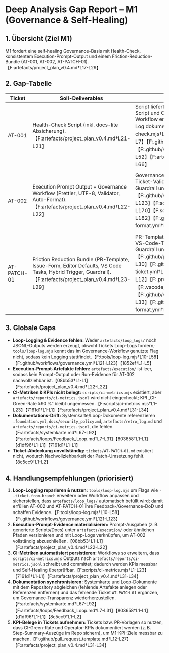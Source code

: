 # Deep Analysis Gap Report – M1 (Governance & Self-Healing)

## 1. Übersicht (Ziel M1)

M1 fordert eine self-healing Governance-Basis mit Health-Check, konsistentem Execution-Prompt-Output und einem Friction-Reduction-Bundle (AT-001, AT-002, AT-PATCH-01).【F:artefacts/project_plan_v0.4.md†L17-L29】

## 2. Gap-Tabelle

| Ticket | Soll-Deliverables | Ist im Repo | Status | Kommentar |
| --- | --- | --- | --- | --- |
| AT-001 | Health-Check Script (inkl. docs-lite Absicherung).【F:artefacts/project_plan_v0.4.md†L21-L21】 | Script liefert Health-Check, per NPM-Script und CI eingebunden; docs-lite Workflow ergänzt. Evidence im Iteration-Log dokumentiert.【F:tools/health-check.mjs†L1-L1】【F:package.json†L1-L7】【F:.github/workflows/ci.yml†L1-L14】【F:.github/workflows/docs-lite.yml†L1-L52】【F:artefacts/iteration_log.md†L23-L66】 | OK | Deliverable vorhanden; KPI-Evidence (CI-Green-Rate) noch nicht persistiert, siehe globale Gaps. |
| AT-002 | Execution Prompt Output + Governance Workflow (Prettier, UTF-8, Validator, Auto-Format).【F:artefacts/project_plan_v0.4.md†L22-L22】 | Governance-Workflow, UTF-8-Checker, Ticket-Validator und Auto-Format-Guardrail umgesetzt.【F:.github/workflows/governance.yml†L1-L123】【F:scripts/check-utf8.mjs†L1-L170】【F:scripts/validate-ticket.mjs†L1-L182】【F:.github/workflows/auto-format.yml†L1-L47】 | Drift | Es fehlt ein abgelegter Execution-Prompt-Output (`artefacts/execution/` leer) und Loop-Logs; Workflow ruft `tools/loop-log.mjs` mit Flag auf, das das Script nicht unterstützt, daher kein automatisches Logging.【08bb53†L1-L1】【F:tools/loop-log.mjs†L10-L58】【F:.github/workflows/governance.yml†L121-L123】【1852ef†L1-L5】 |
| AT-PATCH-01 | Friction Reduction Bundle (PR-Template, Issue-Form, Editor Defaults, VS Code Tasks, Hybrid Trigger, Guardrail).【F:artefacts/project_plan_v0.4.md†L23-L29】 | PR-Template, Issue-Form, Editor-Defaults, VS-Code-Tasks, `/codex`-Trigger und Guardrail umgesetzt.【F:.github/pull_request_template.md†L1-L30】【F:.github/ISSUE_TEMPLATE/at-ticket.yml†L1-L70】【F:.editorconfig†L1-L12】【F:.prettierignore†L1-L2】【F:.vscode/tasks.json†L1-L13】【F:.github/workflows/codex-run.yml†L1-L33】【F:.github/workflows/auto-format.yml†L1-L47】 | Drift | Deliverables existieren, aber kein Ticket `tickets/AT-PATCH-01.md`; Bundle ist nicht in Loop-Logs oder KPIs verankert (siehe globale Gaps).【8c5cc9†L1-L2】【1852ef†L1-L5】 |

## 3. Globale Gaps

- **Loop-Logging & Evidence fehlen:** Weder `artefacts/loop_logs/` noch JSONL-Outputs werden erzeugt, obwohl Tickets Loop-Logs fordern; `tools/loop-log.mjs` kennt das im Governance-Workflow genutzte Flag nicht, sodass kein Logging stattfindet.【F:tools/loop-log.mjs†L10-L58】【F:.github/workflows/governance.yml†L121-L123】【1852ef†L1-L5】
- **Execution-Prompt-Artefakte fehlen:** `artefacts/execution/` ist leer, sodass kein Prompt-Output oder Run-Evidence für AT-002 nachvollziehbar ist.【08bb53†L1-L1】【F:artefacts/project_plan_v0.4.md†L22-L22】
- **CI-Metriken & KPIs nicht belegt:** `scripts/ci-metrics.mjs` existiert, aber `artefacts/reports/ci-metrics.jsonl` wird nicht eingecheckt; KPI „CI-Green-Rate ≥90 %“ bleibt ungemessen.【F:scripts/ci-metrics.mjs†L1-L23】【7161d1†L1-L1】【F:artefacts/project_plan_v0.4.md†L31-L34】
- **Dokumentations-Drift:** Systemkarte/Loop-Dokumente referenzieren `.foundation.yml`, `docs/security_policy.md`, `artefacts/retro_log.md` und `artefacts/reports/ci-metrics.jsonl`, die fehlen.【F:artefacts/systemkarte.md†L67-L92】【F:artefacts/loops/Feedback_Loop.md†L7-L31】【803658†L1-L1】【d1df96†L1-L1】【7161d1†L1-L1】
- **Ticket-Abdeckung unvollständig:** `tickets/AT-PATCH-01.md` existiert nicht, wodurch Nachvollziehbarkeit der Patch-Umsetzung fehlt.【8c5cc9†L1-L2】

## 4. Handlungsempfehlungen (priorisiert)

1. **Loop-Logging reparieren & nutzen:** `tools/loop-log.mjs` um Flags wie `--ticket-from-branch` erweitern oder Workflow anpassen und sicherstellen, dass `artefacts/loop_logs/` automatisch befüllt wird; damit erfüllen AT-002 und AT-PATCH-01 ihre Feedback-/Governance-DoD und schaffen Evidence.【F:tools/loop-log.mjs†L10-L58】【F:.github/workflows/governance.yml†L121-L123】
2. **Execution-Prompt-Evidence materialisieren:** Prompt-Ausgaben (z. B. generierte Scripts/Docs) unter `artefacts/execution/` oder ähnlichen Pfaden versionieren und mit Loop-Logs verknüpfen, um AT-002 vollständig abzuschließen.【08bb53†L1-L1】【F:artefacts/project_plan_v0.4.md†L22-L22】
3. **CI-Metriken automatisiert persistieren:** Workflows so erweitern, dass `scripts/ci-metrics.mjs` Outputs nach `artefacts/reports/ci-metrics.jsonl` schreibt und committet; dadurch werden KPIs messbar und Self-Healing überprüfbar.【F:scripts/ci-metrics.mjs†L1-L23】【7161d1†L1-L1】【F:artefacts/project_plan_v0.4.md†L31-L34】
4. **Dokumentation synchronisieren:** Systemkarte und Loop-Dokumente mit dem Repository abgleichen (fehlende Artefakte anlegen oder Referenzen entfernen) und das fehlende Ticket `AT-PATCH-01` ergänzen, um Governance-Transparenz wiederherzustellen.【F:artefacts/systemkarte.md†L67-L92】【F:artefacts/loops/Feedback_Loop.md†L7-L31】【803658†L1-L1】【d1df96†L1-L1】【8c5cc9†L1-L2】
5. **KPI-Belege in Tickets aufnehmen:** Tickets bzw. PR-Vorlagen so nutzen, dass CI-Green-Rate und Operator-KPIs dokumentiert werden (z. B. Step-Summary-Auszüge im Repo sichern), um M1-KPI-Ziele messbar zu machen.【F:.github/pull_request_template.md†L12-L27】【F:artefacts/project_plan_v0.4.md†L31-L34】
